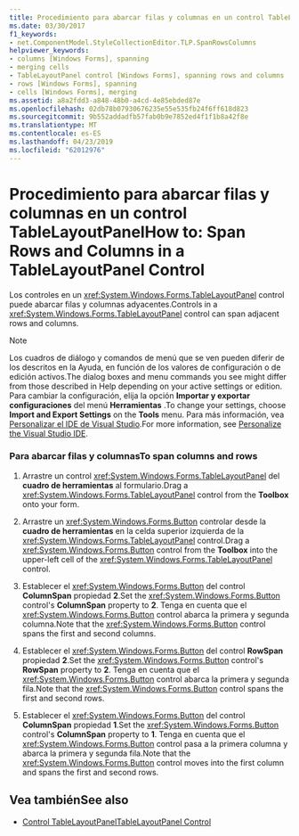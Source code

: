 ```yaml
---
title: Procedimiento para abarcar filas y columnas en un control TableLayoutPanel
ms.date: 03/30/2017
f1_keywords:
- net.ComponentModel.StyleCollectionEditor.TLP.SpanRowsColumns
helpviewer_keywords:
- columns [Windows Forms], spanning
- merging cells
- TableLayoutPanel control [Windows Forms], spanning rows and columns
- rows [Windows Forms], spanning
- cells [Windows Forms], merging
ms.assetid: a8a2fdd3-a848-48b0-a4cd-4e85ebded87e
ms.openlocfilehash: 02db78b07930676235e55e535fb24f6ff618d823
ms.sourcegitcommit: 9b552addadfb57fab0b9e7852ed4f1f1b8a42f8e
ms.translationtype: MT
ms.contentlocale: es-ES
ms.lasthandoff: 04/23/2019
ms.locfileid: "62012976"
---
```

# <a name="how-to-span-rows-and-columns-in-a-tablelayoutpanel-control"></a><span data-ttu-id="a41e2-102">Procedimiento para abarcar filas y columnas en un control TableLayoutPanel</span><span class="sxs-lookup"><span data-stu-id="a41e2-102">How to: Span Rows and Columns in a TableLayoutPanel Control</span></span>
<span data-ttu-id="a41e2-103">Los controles en un <xref:System.Windows.Forms.TableLayoutPanel> control puede abarcar filas y columnas adyacentes.</span><span class="sxs-lookup"><span data-stu-id="a41e2-103">Controls in a <xref:System.Windows.Forms.TableLayoutPanel> control can span adjacent rows and columns.</span></span>  
  
> [!NOTE]
>  <span data-ttu-id="a41e2-104">Los cuadros de diálogo y comandos de menú que se ven pueden diferir de los descritos en la Ayuda, en función de los valores de configuración o de edición activos.</span><span class="sxs-lookup"><span data-stu-id="a41e2-104">The dialog boxes and menu commands you see might differ from those described in Help depending on your active settings or edition.</span></span> <span data-ttu-id="a41e2-105">Para cambiar la configuración, elija la opción **Importar y exportar configuraciones** del menú **Herramientas** .</span><span class="sxs-lookup"><span data-stu-id="a41e2-105">To change your settings, choose **Import and Export Settings** on the **Tools** menu.</span></span> <span data-ttu-id="a41e2-106">Para más información, vea [Personalizar el IDE de Visual Studio](/visualstudio/ide/personalizing-the-visual-studio-ide).</span><span class="sxs-lookup"><span data-stu-id="a41e2-106">For more information, see [Personalize the Visual Studio IDE](/visualstudio/ide/personalizing-the-visual-studio-ide).</span></span>  
  
### <a name="to-span-columns-and-rows"></a><span data-ttu-id="a41e2-107">Para abarcar filas y columnas</span><span class="sxs-lookup"><span data-stu-id="a41e2-107">To span columns and rows</span></span>  
  
1. <span data-ttu-id="a41e2-108">Arrastre un control <xref:System.Windows.Forms.TableLayoutPanel> del **cuadro de herramientas** al formulario.</span><span class="sxs-lookup"><span data-stu-id="a41e2-108">Drag a <xref:System.Windows.Forms.TableLayoutPanel> control from the **Toolbox** onto your form.</span></span>  
  
2. <span data-ttu-id="a41e2-109">Arrastre un <xref:System.Windows.Forms.Button> controlar desde la **cuadro de herramientas** en la celda superior izquierda de la <xref:System.Windows.Forms.TableLayoutPanel> control.</span><span class="sxs-lookup"><span data-stu-id="a41e2-109">Drag a <xref:System.Windows.Forms.Button> control from the **Toolbox** into the upper-left cell of the <xref:System.Windows.Forms.TableLayoutPanel> control.</span></span>  
  
3. <span data-ttu-id="a41e2-110">Establecer el <xref:System.Windows.Forms.Button> del control **ColumnSpan** propiedad **2**.</span><span class="sxs-lookup"><span data-stu-id="a41e2-110">Set the <xref:System.Windows.Forms.Button> control's **ColumnSpan** property to **2**.</span></span> <span data-ttu-id="a41e2-111">Tenga en cuenta que el <xref:System.Windows.Forms.Button> control abarca la primera y segunda columna.</span><span class="sxs-lookup"><span data-stu-id="a41e2-111">Note that the <xref:System.Windows.Forms.Button> control spans the first and second columns.</span></span>  
  
4. <span data-ttu-id="a41e2-112">Establecer el <xref:System.Windows.Forms.Button> del control **RowSpan** propiedad **2**.</span><span class="sxs-lookup"><span data-stu-id="a41e2-112">Set the <xref:System.Windows.Forms.Button> control's **RowSpan** property to **2**.</span></span> <span data-ttu-id="a41e2-113">Tenga en cuenta que el <xref:System.Windows.Forms.Button> control abarca la primera y segunda fila.</span><span class="sxs-lookup"><span data-stu-id="a41e2-113">Note that the <xref:System.Windows.Forms.Button> control spans the first and second rows.</span></span>  
  
5. <span data-ttu-id="a41e2-114">Establecer el <xref:System.Windows.Forms.Button> del control **ColumnSpan** propiedad **1**.</span><span class="sxs-lookup"><span data-stu-id="a41e2-114">Set the <xref:System.Windows.Forms.Button> control's **ColumnSpan** property to **1**.</span></span> <span data-ttu-id="a41e2-115">Tenga en cuenta que el <xref:System.Windows.Forms.Button> control pasa a la primera columna y abarca la primera y segunda fila.</span><span class="sxs-lookup"><span data-stu-id="a41e2-115">Note that the <xref:System.Windows.Forms.Button> control moves into the first column and spans the first and second rows.</span></span>  
  
## <a name="see-also"></a><span data-ttu-id="a41e2-116">Vea también</span><span class="sxs-lookup"><span data-stu-id="a41e2-116">See also</span></span>

- [<span data-ttu-id="a41e2-117">Control TableLayoutPanel</span><span class="sxs-lookup"><span data-stu-id="a41e2-117">TableLayoutPanel Control</span></span>](tablelayoutpanel-control-windows-forms.md)

